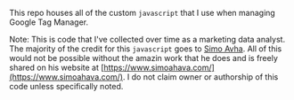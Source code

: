 This repo houses all of the custom `javascript` that I use when managing Google Tag Manager.

Note: This is code that I've collected over time as a marketing data analyst. The majority of the credit for this `javascript` goes to [Simo Avha](https://www.simoahava.com/). All of this would not be possible without the amazin work that he does and is freely shared on his website at [https://www.simoahava.com/](https://www.simoahava.com/). I do not claim owner or authorship of this code unless specifically noted.
